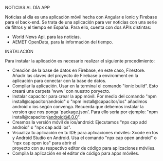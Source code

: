 NOTICIAS AL DÍA APP

Noticias al día es una aplicación móvil hecha con Angular e Ionic y Firebase para el back-end. Se trata de una aplicación para ver noticias con una serie de filtros y el tiempo en España.
Para ello, cuenta con dos APIs distintas:

- World News Api, para las noticias.
- AEMET OpenData, para la información del tiempo.

INSTALACIÓN

Para instalar la aplicación es necesario realizar el siguiente procedimiento:

- Creación de la base de datos en Firebase, en este caso, Firestore. Añadir las claves del proyecto de Firebase a environment en la aplicación para conectar con la base de datos.
- Compilar la aplicación. Usar en la terminal el comando "ionic build". Esto creará una carpeta 'www' con nuestro poryecto.
- Instalar capacitor para crear la app móvil. Por medio del comando "npm install@capacitor/android" o "npm install@capacitor/ios" añadimos android o ios según convenga. Recuerda que
  debemos instalar la version que nos ponga 'package.json'. Para ello sería por ejemplo: "npm install@capacitor/android@6.0.0".
- Creamos la versión móvil de ios/android: Ejecutamos "npx cap add android" o "npx cap add ios".
- Visualiza tu aplicación en tu IDE para aplicaciones móviles: Xcode en Ios y Android Studio en Android. Usa el comando "npx cap open android" o "npx cap open ios" para abrir el   
  proyecto con su respectivo editor de código para aplicaciones móviles.
- Compila la aplicación en el editor de código para apps móviles.
